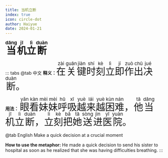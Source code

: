 ```yaml
---
title: 当机立断
index: true
icon: circle-dot
author: Haiyue
date: 2024-01-21
---
```

<span style="font-size:30px;font-weight:bold;"><ruby>当<rt>dāng</rt></ruby><ruby>机<rt>jī</rt></ruby><ruby>立<rt>lì</rt></ruby><ruby>断<rt>duàn</rt></ruby></span>


::: tabs 
@tab 中文
**释义：** <span style="font-size:30px"><ruby>在<rt>zài</rt></ruby><ruby>关<rt>guān</rt></ruby><ruby>键<rt>jiàn</rt></ruby><ruby>时<rt>shí</rt></ruby><ruby>刻<rt>kè</rt></ruby><ruby>立<rt>lì</rt></ruby><ruby>即<rt>jí</rt></ruby><ruby>作<rt>zuò</rt></ruby><ruby>出<rt>chū</rt></ruby><ruby>决<rt>jué</rt></ruby><ruby>断<rt>duàn</rt></ruby>。</span>

**用法：** <span style="font-size:30px"><ruby>眼<rt>yǎn</rt></ruby><ruby>看<rt>kàn</rt></ruby><ruby>妹<rt>mèi</rt></ruby><ruby>妹<rt>mèi</rt></ruby><ruby>呼<rt>hū</rt></ruby><ruby>吸<rt>xī</rt></ruby><ruby>越<rt>yuè</rt></ruby><ruby>来<rt>lái</rt></ruby><ruby>越<rt>yuè</rt></ruby><ruby>困<rt>kùn</rt></ruby><ruby>难<rt>nán</rt></ruby>， <ruby>他<rt>tā</rt></ruby><ruby>当<rt>dāng</rt></ruby><ruby>机<rt>jī</rt></ruby><ruby>立<rt>lì</rt></ruby><ruby>断<rt>duàn</rt></ruby>，<ruby>立<rt>lì</rt></ruby><ruby>刻<rt>kè</rt></ruby><ruby>把<rt>bǎ</rt></ruby><ruby>她<rt>tā</rt></ruby><ruby>送<rt>sòng</rt></ruby><ruby>进<rt>jìn</rt></ruby><ruby>医<rt>yī</rt></ruby><ruby>院<rt>yuàn</rt></ruby>。</span>


@tab English
Make a quick decision at a crucial moment

**How to use the metaphor:** He made a quick decision to send his sister to hospital as soon as he realized that she was having difficulties breathing.
:::
